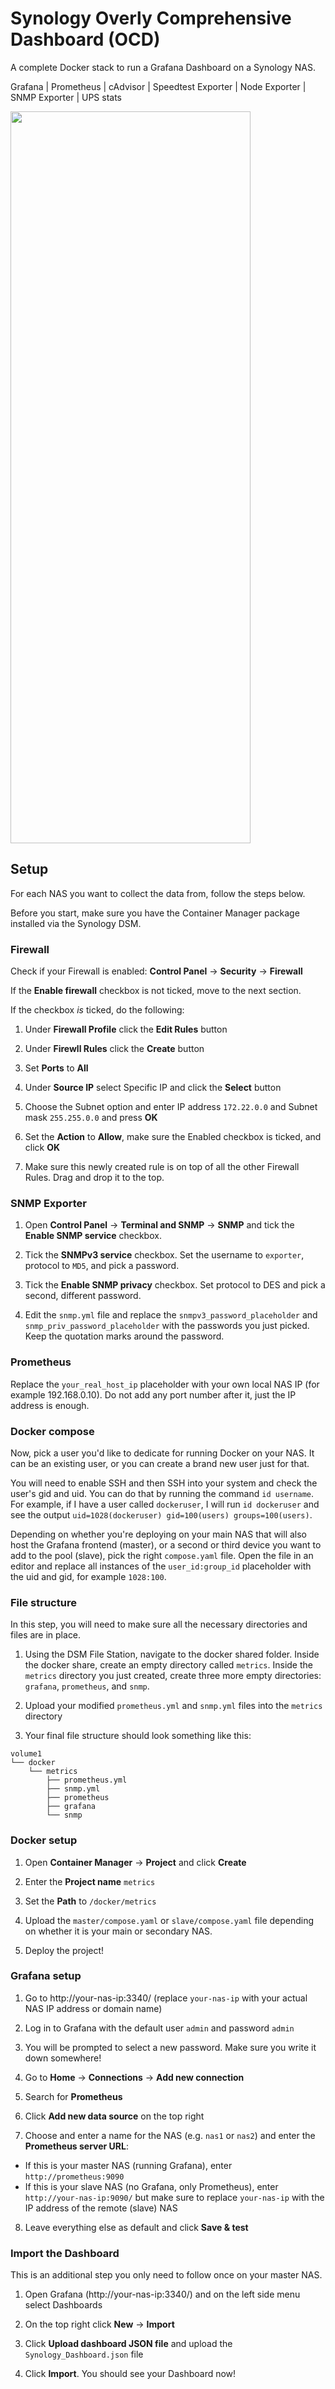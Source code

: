 # Synology Overly Comprehensive Dashboard (OCD)

A complete Docker stack to run a Grafana Dashboard on a Synology NAS.

Grafana | Prometheus | cAdvisor | Speedtest Exporter | Node Exporter | SNMP Exporter | UPS stats

<img src="./dashboard_showcase.png" width="384" height="1171">

## Setup

For each NAS you want to collect the data from, follow the steps below.

Before you start, make sure you have the Container Manager package installed via the Synology DSM.

### Firewall

Check if your Firewall is enabled: **Control Panel** -> **Security** -> **Firewall**

If the **Enable firewall** checkbox is not ticked, move to the next section. 

If the checkbox *is* ticked, do the following:

1. Under **Firewall Profile** click the **Edit Rules** button

2. Under **Firewll Rules** click the **Create** button

3. Set **Ports** to **All**

4. Under **Source IP** select Specific IP and click the **Select** button

5. Choose the Subnet option and enter IP address `172.22.0.0` and Subnet mask `255.255.0.0` and press **OK**

6. Set the **Action** to **Allow**, make sure the Enabled checkbox is ticked, and click **OK**

7. Make sure this newly created rule is on top of all the other Firewall Rules. Drag and drop it to the top.

### SNMP Exporter

1. Open **Control Panel** -> **Terminal and SNMP** -> **SNMP** and tick the **Enable SNMP service** checkbox.

2. Tick the **SNMPv3 service** checkbox. Set the username to `exporter`, protocol to `MD5`, and pick a password.

3. Tick the **Enable SNMP privacy** checkbox. Set protocol to DES and pick a second, different password.

4. Edit the `snmp.yml` file and replace the `snmpv3_password_placeholder` and `snmp_priv_password_placeholder` with the passwords you just picked. Keep the quotation marks around the password.

### Prometheus

Replace the `your_real_host_ip` placeholder with your own local NAS IP (for example 192.168.0.10). Do not add any port number after it, just the IP address is enough.

### Docker compose

Now, pick a user you'd like to dedicate for running Docker on your NAS. It can be an existing user, or you can create a brand new user just for that.

You will need to enable SSH and then SSH into your system and check the user's gid and uid. You can do that by running the command `id username`. For example, if I have a user called `dockeruser`, I will run `id dockeruser` and see the output `uid=1028(dockeruser) gid=100(users) groups=100(users)`.

Depending on whether you're deploying on your main NAS that will also host the Grafana frontend (master), or a second or third device you want to add to the pool (slave), pick the right `compose.yaml` file. Open the file in an editor and replace all instances of the `user_id:group_id` placeholder with the uid and gid, for example `1028:100`.

### File structure

In this step, you will need to make sure all the necessary directories and files are in place.

1. Using the DSM File Station, navigate to the docker shared folder. Inside the docker share, create an empty directory called `metrics`. Inside the `metrics` directory you just created, create three more empty directories: `grafana`, `prometheus`, and `snmp`.

2. Upload your modified `prometheus.yml` and `snmp.yml` files into the `metrics` directory

3. Your final file structure should look something like this:

```
volume1
└── docker
    └── metrics
        ├── prometheus.yml
        ├── snmp.yml
        ├── prometheus
        ├── grafana
        └── snmp
```

### Docker setup

1. Open **Container Manager** -> **Project** and click **Create**

2. Enter the **Project name** `metrics`

3. Set the **Path** to `/docker/metrics`

4. Upload the `master/compose.yaml` or `slave/compose.yaml` file depending on whether it is your main or secondary NAS.

5. Deploy the project!

### Grafana setup

1. Go to http://your-nas-ip:3340/ (replace `your-nas-ip` with your actual NAS IP address or domain name)

2. Log in to Grafana with the default user `admin` and password `admin`

3. You will be prompted to select a new password. Make sure you write it down somewhere!

4. Go to **Home** -> **Connections** -> **Add new connection**

5. Search for **Prometheus**

6. Click **Add new data source** on the top right

7. Choose and enter a name for the NAS (e.g. `nas1` or `nas2`) and enter the **Prometheus server URL**:
- If this is your master NAS (running Grafana), enter `http://prometheus:9090`
- If this is your slave NAS (no Grafana, only Prometheus), enter `http://your-nas-ip:9090/` but make sure to replace `your-nas-ip` with the IP address of the remote (slave) NAS

8. Leave everything else as default and click **Save & test**

### Import the Dashboard

This is an additional step you only need to follow once on your master NAS.

1. Open Grafana (http://your-nas-ip:3340/) and on the left side menu select Dashboards

2. On the top right click **New** -> **Import**

3. Click **Upload dashboard JSON file** and upload the `Synology_Dashboard.json` file

4. Click **Import**. You should see your Dashboard now!
